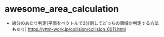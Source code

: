 # awesome_area_calculation
- 線分のあたり判定(平面をベクトルで2分割してどっちの領域か判定する方法もあり)
https://yttm-work.jp/collision/collision_0011.html
